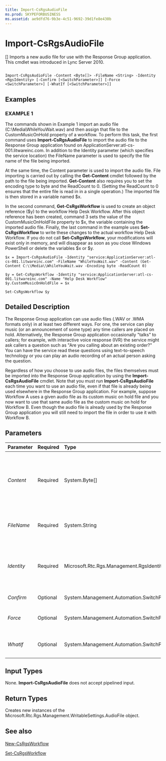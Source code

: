 ```yaml
---
title: Import-CsRgsAudioFile
ms.prod: SKYPEFORBUSINESS
ms.assetid: ae9dfd76-9b3e-4c51-9692-39d1fe8e430b
---
```



# Import-CsRgsAudioFile
[]
Imports a new audio file for use with the Response Group application. This cmdlet was introduced in Lync Server 2010.
  
    
    


```

Import-CsRgsAudioFile -Content <Byte[]> -FileName <String> -Identity <RgsIdentity> [-Confirm [<SwitchParameter>]] [-Force <SwitchParameter>] [-WhatIf [<SwitchParameter>]]
```


## Examples


  
    
    

### EXAMPLE 1

The commands shown in Example 1 import an audio file (C:\\Media\\WhileYouWait.wav) and then assign that file to the CustomMusicOnHold property of a workflow. To perform this task, the first command uses **Import-CsRgsAudioFile** to import the audio file to the Response Group application found on ApplicationServer:atl-cs-001.litwareinc.com. In addition to the Identity parameter (which specifies the service location) the FileName parameter is used to specify the file name of the file being imported.
  
    
    
At the same time, the Content parameter is used to import the audio file. File importing is carried out by calling the **Get-Content** cmdlet followed by the path to the file being imported. **Get-Content** also requires you to set the encoding type to byte and the ReadCount to 0. (Setting the ReadCount to 0 ensures that the entire file is read in in a single operation.) The imported file is then stored in a variable named $x.
  
    
    
In the second command, **Get-CsRgsWorkflow** is used to create an object reference ($y) to the workflow Help Desk Workflow. After this object reference has been created, command 3 sets the value of the CustomMusicOnHoldFile property to $x, the variable containing the imported audio file. Finally, the last command in the example uses **Set-CsRgsWorkflow** to write these changes to the actual workflow Help Desk Workflow. If you do not call **Set-CsRgsWorkflow**, your modifications will exist only in memory, and will disappear as soon as you close Windows PowerShell or delete the variables $x or $y.
  
    
    



```
$x = Import-CsRgsAudioFile -Identity "service:ApplicationServer:atl-cs-001.litwareinc.com" -FileName "WhileYouWait.wav" -Content (Get-Content C:\\Media\\WhileYouWait.wav -Encoding byte -ReadCount 0)

$y = Get-CsRgsWorkflow -Identity "service:ApplicationServer:atl-cs-001.litwareinc.com" -Name "Help Desk Workflow"
$y.CustomMusicOnHoldFile = $x

Set-CsRgsWorkflow $y

```


## Detailed Description

The Response Group application can use audio files (.WAV or .WMA formats only) in at least two different ways. For one, the service can play music (or an announcement of some type) any time callers are placed on hold. Alternatively, the Response Group application occasionally "talks" to callers; for example, with interactive voice response (IVR) the service might ask callers a question such as "Are you calling about an existing order?" You can have the service read these questions using text-to-speech technology or you can play an audio recording of an actual person asking the question.
  
    
    
Regardless of how you choose to use audio files, the files themselves must be imported into the Response Group application by using the **Import-CsRgsAudioFile** cmdlet. Note that you must run **Import-CsRgsAudioFile** each time you want to use an audio file, even if that file is already being used elsewhere in the Response Group application. For example, suppose Workflow A uses a given audio file as its custom music on hold file and you now want to use that same audio file as the custom music on hold for Workflow B. Even though the audio file is already used by the Response Group application you will still need to import the file in order to use it with Workflow B.
  
    
    

## Parameters



|**Parameter**|**Required**|**Type**|**Description**|
|:-----|:-----|:-----|:-----|
| _Content_ <br/> |Required  <br/> |System.Byte[]  <br/> |Actual content of the audio file being imported. The Content property is populated by calling the **Get-Content** cmdlet. When calling **Get-Content**, set the Encoding parameter to byte and the ReadCount parameter to 0 (for details, see the Examples section in this topic). <br/> |
| _FileName_ <br/> |Required  <br/> |System.String  <br/> |File name for the audio file being imported. For example, the file name for the file C:\\Media\\Welcome.wav is this: Welcome.wav.  <br/> |
| _Identity_ <br/> |Required  <br/> |Microsoft.Rtc.Rgs.Management.RgsIdentity  <br/> |Identity of the service where the audio file is to be imported. (This must be the same service that hosts the Response Group application.) For example:  `-Identity "service:ApplicationServer:atl-cs-001.litwareinc.com"`.  <br/> |
| _Confirm_ <br/> |Optional  <br/> |System.Management.Automation.SwitchParameter  <br/> |Prompts you for confirmation before executing the command.  <br/> |
| _Force_ <br/> |Optional  <br/> |System.Management.Automation.SwitchParameter  <br/> |Suppresses the display of any non-fatal error message that might occur when running the command.  <br/> |
| _WhatIf_ <br/> |Optional  <br/> |System.Management.Automation.SwitchParameter  <br/> |Describes what would happen if you executed the command without actually executing the command.  <br/> |
   

## Input Types

None. **Import-CsRgsAudioFile** does not accept pipelined input.
  
    
    

## Return Types

Creates new instances of the Microsoft.Rtc.Rgs.Management.WritableSettings.AudioFile object.
  
    
    

## See also


#### 


  
    
    
 [New-CsRgsWorkflow](new-csrgsworkflow.md)
  
    
    
 [Set-CsRgsWorkflow](set-csrgsworkflow.md)
